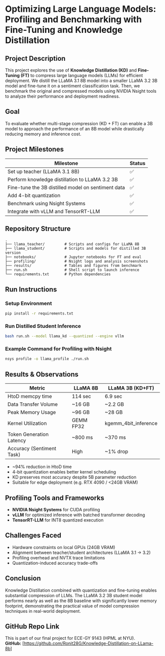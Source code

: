 # Optimizing Large Language Models: Profiling and Benchmarking with Fine-Tuning and Knowledge Distillation

## Project Description
This project explores the use of **Knowledge Distillation (KD)** and **Fine-Tuning (FT)** to compress large language models (LLMs) for efficient deployment. We distill the LLaMA 3.1 8B model into a smaller LLaMA 3.2 3B model and fine-tune it on a sentiment classification task. Then, we benchmark the original and compressed models using NVIDIA Nsight tools to analyze their performance and deployment readiness.

## Goal
To evaluate whether multi-stage compression (KD + FT) can enable a 3B model to approach the performance of an 8B model while drastically reducing memory and inference cost.

## Project Milestones
| Milestone                                         | Status |
|----------------------------------------------------|--------|
| Set up teacher (LLaMA 3.1 8B)                      | ✅     |
| Perform knowledge distillation to LLaMA 3.2 3B     | ✅     |
| Fine-tune the 3B distilled model on sentiment data | ✅     |
| Add 4-bit quantization                             | ✅     |
| Benchmark using Nsight Systems                     | ✅     |
| Integrate with vLLM and TensorRT-LLM               | ✅     |

## Repository Structure
```
.
├── llama_teacher/         # Scripts and configs for LLaMA 8B
├── llama_student/         # Scripts and models for distilled 3B version
├── notebooks/             # Jupyter notebooks for FT and eval
├── profiling/             # Nsight logs and analysis screenshots
├── results/               # Tables and figures from benchmark
├── run.sh                 # Shell script to launch inference
└── requirements.txt       # Python dependencies
```

## Run Instructions

### Setup Environment
```bash
pip install -r requirements.txt
```

### Run Distilled Student Inference
```bash
bash run.sh --model llama_kd --quantized --engine vllm
```

### Example Command for Profiling with Nsight
```bash
nsys profile -o llama_profile ./run.sh
```

## Results & Observations

| Metric                         | LLaMA 8B | LLaMA 3B (KD+FT) |
|-------------------------------|----------|------------------|
| HtoD memcpy time              | 114 sec  | 6.9 sec          |
| Data Transfer Volume          | ~16 GB   | ~2.2 GB          |
| Peak Memory Usage             | ~96 GB   | ~28 GB           |
| Kernel Utilization            | GEMM FP32 | kgemm_4bit_inference |
| Token Generation Latency      | ~800 ms  | ~370 ms          |
| Accuracy (Sentiment Task)     | High     | ~1% drop         |

-  ~94% reduction in HtoD time  
-  4-bit quantization enables better kernel scheduling  
-  KD preserves most accuracy despite 5B parameter reduction  
-  Suitable for edge deployment (e.g. RTX 4090 / <24GB VRAM)

##  Profiling Tools and Frameworks

- **NVIDIA Nsight Systems** for CUDA profiling
- **vLLM** for optimized inference with batched transformer decoding
- **TensorRT-LLM** for INT8 quantized execution

##  Challenges Faced
- Hardware constraints on local GPUs (24GB VRAM)
- Alignment between teacher/student architectures (LLaMA 3.1 → 3.2)
- Profiling overhead and NVTX trace limitations
- Quantization-induced accuracy trade-offs

##  Conclusion
Knowledge Distillation combined with quantization and fine-tuning enables substantial compression of LLMs. The LLaMA 3.2 3B student model performs nearly as well as the 8B baseline with significantly lower memory footprint, demonstrating the practical value of model compression techniques in real-world deployment.

##  GitHub Repo Link
This is part of our final project for ECE-GY 9143 (HPML at NYU).  
**GitHub:** [https://github.com/Ronit28G/Knowledge-Distillation-on-LLama-8b]
